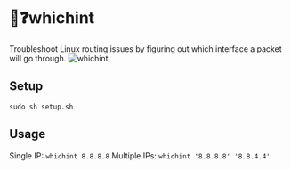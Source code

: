 # 🚰❓whichint
Troubleshoot Linux routing issues by figuring out which interface a packet will go through.
![whichint](https://i.imgur.com/v8rZXOS.png)

## Setup
`sudo sh setup.sh`

## Usage
Single IP: `whichint 8.8.8.8`
Multiple IPs: `whichint '8.8.8.8' '8.8.4.4'`
